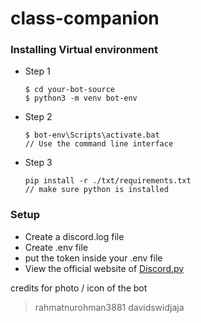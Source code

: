 # class-companion

### Installing Virtual environment
- Step 1
    ```
    $ cd your-bot-source
    $ python3 -m venv bot-env
    ```
- Step 2
    ```
    $ bot-env\Scripts\activate.bat
    // Use the command line interface
    ``` 
- Step 3
    ```
    pip install -r ./txt/requirements.txt
    // make sure python is installed
    ``` 

### Setup
- Create a discord.log file
- Create .env file
- put the token inside your .env file
- View the official website of <a href="https://discordpy.readthedocs.io/en/stable/intro.html"> Discord.py</a>

credits for photo / icon of the bot
> rahmatnurohman3881
> davidswidjaja
